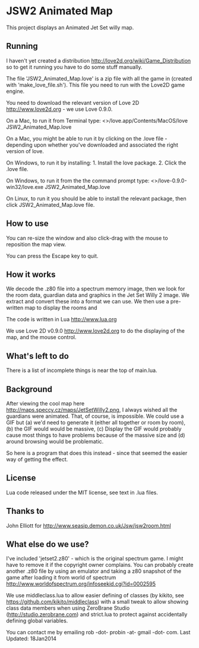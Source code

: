 JSW2 Animated Map
=================

This project displays an Animated Jet Set willy map.

Running
-------
I haven't yet created a distribution http://love2d.org/wiki/Game_Distribution so 
to get it running you have to do some stuff manually. 

The file 'JSW2_Animated_Map.love' is a zip file with all the game in (created with 
'make_love_file.sh').  This file you need to run with the Love2D game engine.

You need to download the relevant version of Love 2D http://www.love2d.org - we use 
Love 0.9.0. 

On a Mac, to run it from Terminal type:
    <<path-to-love>>/love.app/Contents/MacOS/love JSW2_Animated_Map.love 

On a Mac, you might be able to run it by clicking on the .love file - depending upon 
whether you've downloaded and associated the right version of love.

On Windows, to run it by installing:
    1. Install the love package.
    2. Click the .love file.

On Windows, to run it from the the command prompt type: 
    <<path-to-love>>/love-0.9.0-win32/love.exe JSW2_Animated_Map.love 

On Linux, to run it you should be able to install the relevant package, then click 
JSW2_Animated_Map.love file.


How to use
----------
You can re-size the window and also click-drag with the mouse to reposition the map 
view.

You can press the Escape key to quit. 


How it works
------------
We decode the .z80 file into a spectrum memory image, then we look for the room data, 
guardian data and graphics in the Jet Set Willy 2 image. We extract and convert these
into a format we can use. We then use a pre-written map to display the rooms and 

The code is written in Lua http://www.lua.org

We use Love 2D v0.9.0 http://www.love2d.org to do the displaying of the map, and the 
mouse control.


What's left to do
-----------------
There is a list of incomplete things is near the top of main.lua.


Background
----------
After viewing the cool map here http://maps.speccy.cz/maps/JetSetWilly2.png, I always 
wished all the guardians were animated. That, of course, is impossible. We could use 
a GIF but (a) we'd need to generate it (either all together or room by room), 
(b) the GIF would would be massive, (c) Display the GIF would probably cause most
things to have problems because of the massive size and (d) around browsing would be 
problematic.

So here is a program that does this instead - since that seemed the easier way of 
getting the effect.


License
-------
Lua code released under the MIT license, see text in .lua files.


Thanks to
---------
John Elliott for http://www.seasip.demon.co.uk/Jsw/jsw2room.html


What else do we use?
--------------------
I've included 'jetset2.z80' - which is the original spectrum game. I might have to 
remove it if the copyright owner complains. You can probably create another .z80 file
by using an emulator and taking a z80 snapshot of the game after loading it from 
world of spectrum http://www.worldofspectrum.org/infoseekid.cgi?id=0002595

We use middleclass.lua to allow easier defining of classes (by kikito, see 
https://github.com/kikito/middleclass) with a small tweak to allow showing class
data members when using ZeroBrane Studio (http://studio.zerobrane.com) and 
strict.lua to protect against accidentally defining global variables.


You can contact me by emailing rob -dot- probin -at- gmail -dot- com.
Last Updated: 18Jan2014
